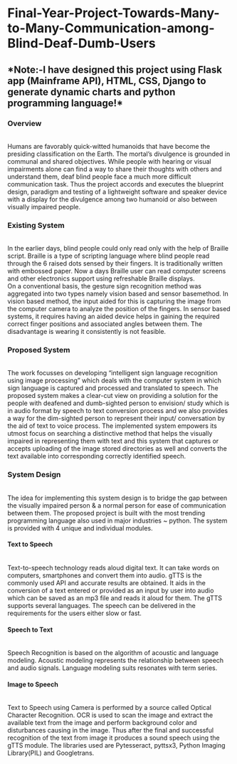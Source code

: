 # Final-Year-Project-Towards-Many-to-Many-Communication-among-Blind-Deaf-Dumb-Users
<h2><b>*Note:-I have designed this project using Flask app (Mainframe API), HTML, CSS, Django to generate dynamic charts and python programming language!*</b></h2>
<h3><b> Overview </b></h3><br>
Humans are favorably quick-witted humanoids that have become the presiding classification on the Earth. The mortal’s divulgence is grounded in communal and shared
objectives. While people with hearing or visual impairments alone can find a way to share their thoughts with others and understand them, deaf blind people face a
much more difficult communication task. Thus the project accords and executes the blueprint design, paradigm and testing of a lightweight software and speaker device
with a display for the divulgence among two humanoid or also between visually impaired people.<br>

<h3><b> Existing System </b></h3><br>
In the earlier days, blind people could only read only with the help of Braille script. Braille is a type of scripting language where blind people read through the 6 
raised dots sensed by their fingers. It is traditionally written with embossed paper. Now a days Braille user can read computer screens and other electronics support
using refreshable Braille displays.<br>
On a conventional basis, the gesture sign recognition method was aggregated into two types namely vision based and sensor basemethod. In vision based method, the
input aided for this is capturing the image from the computer camera to analyze the position of the fingers. In sensor based systems, it requires having an aided
device helps in gaining the required correct finger positions and associated angles between them. The disadvantage is wearing it consistently is not feasible.<br>

<h3><b> Proposed System </b></h3><br>
The work focusses on developing “intelligent sign language recognition using image processing” which deals with the computer system in which sign language is
captured and processed and translated to speech. The proposed system makes a clear-cut view on providing a solution for the people with deafened and dumb-sighted
person to envision/ study which is in audio format by speech to text conversion process and we also provides a way for the dim-sighted person to represent their
input/ conversation by the aid of text to voice process. The implemented system empowers its utmost focus on searching a distinctive method that helps the visually
impaired in representing them with text and this system that captures or accepts uploading of the image stored directories as well and converts the text available
into corresponding correctly identified speech.<br>

<h3><b> System Design</b></h3><br>
The idea for implementing this system design is to bridge the gap between the visually impaired person & a normal person for ease of communication between them. The
proposed project is built with the most trending programming language also used in major industries ~ python. The system is provided with 4 unique and individual
modules.
<h4><b> Text to Speech </b></h4><br>
Text-to-speech technology reads aloud digital text. It can take words on computers, smartphones and convert them into audio. gTTS is the commonly used API and
accurate results are obtained. It aids in the conversion of a text entered or provided as an input by user into audio which can be saved as an mp3 file and reads it
aloud for them. The gTTS supports several languages. The speech can be delivered in the requirements for the users either slow or fast.<br>

<h4><b> Speech to Text </b></h4><br>
Speech Recognition is based on the algorithm of acoustic and language modeling. Acoustic modeling represents the relationship between speech and audio signals.
Language modeling suits resonates with term series.<br>

<h4><b> Image to Speech</b></h4><br>
Text to Speech using Camera is performed by a source called Optical Character Recognition. OCR is used to scan the image and extract the available text from the
image and perform background color and disturbances causing in the image. Thus after the final and successful recognition of the text from image it produces a sound
speech using the gTTS module. The libraries used are Pytesseract, pyttsx3, Python Imaging Library(PIL) and Googletrans.<br>

